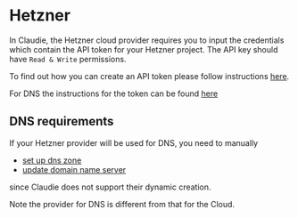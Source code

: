 # Hetzner

In Claudie, the Hetzner cloud provider requires you to input the credentials which  contain the API token for your Hetzner project. The API key should have `Read & Write` permissions.

To find out how you can create an API token please follow instructions [here](https://docs.hetzner.com/cloud/api/getting-started/generating-api-token/).

For DNS the instructions for the token can be found [here](https://docs.hetzner.com/dns-console/dns/general/api-access-token/)

## DNS requirements

If your Hetzner provider will be used for DNS, you need to manually

- [set up dns zone](https://www.hetzner.com/dns-console)
- [update domain name server](https://docs.hetzner.com/dns-console/dns/general/dns-overview/#the-hetzner-online-name-servers-are)

since Claudie does not support their dynamic creation.

Note the provider for DNS is different from that for the Cloud.
